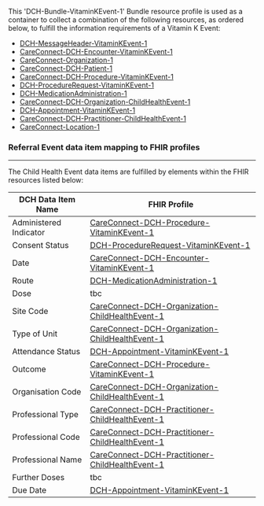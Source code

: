 This 'DCH-Bundle-VitaminKEvent-1' Bundle resource profile is used as a container to collect a combination of the following resources, as ordered below, to fulfill the information requirements of a Vitamin K Event:

- [DCH-MessageHeader-VitaminKEvent-1]
- [CareConnect-DCH-Encounter-VitaminKEvent-1]
- [CareConnect-Organization-1]
- [CareConnect-DCH-Patient-1]
- [CareConnect-DCH-Procedure-VitaminKEvent-1]
- [DCH-ProcedureRequest-VitaminKEvent-1] 
- [DCH-MedicationAdministration-1] 
- [CareConnect-DCH-Organization-ChildHealthEvent-1]
- [DCH-Appointment-VitaminKEvent-1] 
- [CareConnect-DCH-Practitioner-ChildHealthEvent-1]
- [CareConnect-Location-1]

###  Referral Event data item mapping to FHIR profiles ###
----------
The Child Health Event data items are fulfilled by elements within the FHIR resources listed below:

| DCH Data Item Name | FHIR Profile                           |
|--------------------|----------------------------------------|
| Administered Indicator               | [CareConnect-DCH-Procedure-VitaminKEvent-1]    |
| Consent Status     | [DCH-ProcedureRequest-VitaminKEvent-1]         |
| Date               | [CareConnect-DCH-Encounter-VitaminKEvent-1]    |
| Route               | [DCH-MedicationAdministration-1]    |
| Dose               | tbc    |
| Site Code          | [CareConnect-DCH-Organization-ChildHealthEvent-1] |
| Type of Unit       | [CareConnect-DCH-Organization-ChildHealthEvent-1] |
| Attendance Status  | [DCH-Appointment-VitaminKEvent-1]              |
| Outcome            | [CareConnect-DCH-Procedure-VitaminKEvent-1]          |
| Organisation Code  | [CareConnect-DCH-Organization-ChildHealthEvent-1] |
| Professional Type  | [CareConnect-DCH-Practitioner-ChildHealthEvent-1] |
| Professional Code  | [CareConnect-DCH-Practitioner-ChildHealthEvent-1] |
| Professional Name  | [CareConnect-DCH-Practitioner-ChildHealthEvent-1] |
| Further Doses  | tbc |
| Due Date  | [DCH-Appointment-VitaminKEvent-1] |
                                                                                                   

[DCH-MessageHeader-VitaminKEvent-1]:dch-messageheader-vitaminkevent-1.html
[CareConnect-DCH-Encounter-VitaminKEvent-1]:careconnect-dch-encounter-vitaminkevent-1.html
[CareConnect-DCH-Patient-1]:careconnect-dch-patient-1.html
[CareConnect-Organization-1]:careconnect-organization-1.html 
[CareConnect-DCH-Organization-ChildHealthEvent-1]:careconnect-dch-organization-childhealthevent-1.html
[CareConnect-DCH-Practitioner-ChildHealthEvent-1]:careconnect-dch-practitioner-childhealthevent-1.html
[CareConnect-Location-1]:careconnect-location-1.html
[DCH-ProcedureRequest-VitaminKEvent-1]:dch-procedurerequest-vitaminkevent-1.html 
[DCH-Appointment-VitaminKEvent-1]:dch-appointment-vitaminkevent-1.html 
[CareConnect-DCH-Procedure-VitaminKEvent-1]:careconnect-dch-procedure-vitaminkevent-1.html
[DCH-MedicationAdministration-1]:dch-medicationadministration-1.html